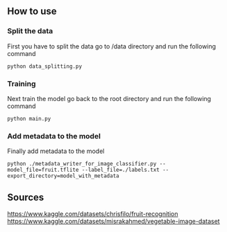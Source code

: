 
## How to use


### Split the data
First you have to split the data
go to /data directory and run the following command

```python data_splitting.py```

### Training
Next train the model
go back to the root directory and run the following command

```python main.py```

### Add metadata to the model
Finally add metadata to the model

```python ./metadata_writer_for_image_classifier.py --model_file=fruit.tflite --label_file=./labels.txt --export_directory=model_with_metadata```


## Sources
https://www.kaggle.com/datasets/chrisfilo/fruit-recognition
https://www.kaggle.com/datasets/misrakahmed/vegetable-image-dataset
